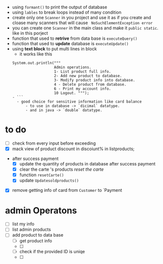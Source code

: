 - using `formant()` to print the output of database
- using `lables` to break loops instead of many condition
- create only one `Scanner` in you project and use it as if you create and cloase many scanners that will
  cause ` NoSuchElementException error`
- you can create one `Scanner` in the main class and make it `public static`. like in this porject
- function that used to **retrive** from data base is `executeQuery()`
- function that used to **update** database is `executeUpdate()`
- using **text block** to put multi lines in block
    - it works like this
  ```
  System.out.println("""
                     Admin operations.
                     1- List product full info.
                     2- Add new product to database.
                     3- Modify product info into database.
                     4 - Delete product from database.
                     6 - Print my account info. 
                     10 Logout. """);
  - ```
    - good choice for sensitive information like card balance
        - to use in database -> `dicimal` datatype.
        - and in java -> `double` datatype.

# to do

- [ ] check from every input before exceeding
- [x] mack view of product discount in discoiunt% in listproducts;
- after success payment
    - [x] update the quantity of products in database after success payment
    - [x] clear the carte 's products *reset the carte*
    - [x] function `resetCarte()`
    - [x] update `Updatesoldproducts()`
- [x] remove getting info of card from `Customer` to `Payment

# admin Operatons

- [ ] list my info
- [ ] list admin products
- [ ] add product to data base
    - [ ] get product info
    - [ ] 
    - [ ] check if the provided ID is uniqe
    - [ ] 
